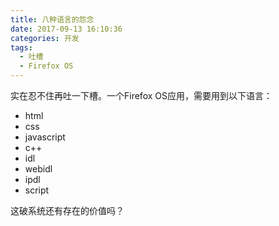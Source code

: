 ```yaml
---
title: 八种语言的怨念
date: 2017-09-13 16:10:36
categories: 开发
tags:
  - 吐槽
  - Firefox OS
---
```

实在忍不住再吐一下槽。一个Firefox OS应用，需要用到以下语言：
* html
* css
* javascript
* c++
* idl
* webidl
* ipdl
* script

这破系统还有存在的价值吗？
